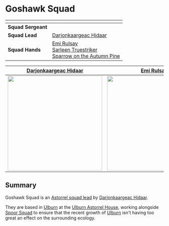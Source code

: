 # Goshawk Squad

| []() | |
| --- | --- |
| **Squad Sergeant** | |
| **Squad Lead** | [Darjonkaargeac Hidaar](../../../../../people/darjonkaargeac-hidaar.md) |
| **Squad Hands** | [Emi Rulsay](../../../../../people/emi-rulsay.md)<br />[Sarleen Truestriker](../../../../../people/sarleen-truestriker.md)<br />[Sparrow on the Autumn Pine](../../../../../people/sparrow-on-the-autumn-pine.md) |

| [Darjonkaargeac Hidaar](../../../../../people/darjonkaargeac-hidaar.md) | [Emi Rulsay](../../../../../people/emi-rulsay.md) | [Sarleen Truestriker](../../../../../people/sarleen-truestriker.md) | [Sparrow on the Autumn Pine](../../../../../people/sparrow-on-the-autumn-pine.md) |
|:---:|:---:|:---:|:---:|
| <img src="../../../../../../images/people/darjonkaargeac-hidaar.png" height="300" /> | <img src="../../../../../../images/people/emi-rulsay.png" height="300" /> | <img src="../../../../../../images/people/sarleen-truestriker.png" height="300" /> | <img src="../../../../../../images/people/sparrow-on-the-autumn-pine.png" height="300" /> |

## Summary

Goshawk Squad is an [Astorrel squad lead](../ranks/3-squad-lead.md) by [Darjonkaargeac Hidaar](../../../../../people/darjonkaargeac-hidaar.md).

They are based in [Ulburn](../../../../../places/villages/ulburn.md) at the [Ulburn Astorrel House](../../../../../places/buildings/ulburn-astorrel-house.md), working alongside [Spoor Squad](spoor.md) to ensure that the recent growth of [Ulburn](../../../../../places/villages/ulburn.md) isn't having too great an effect on the surrounding ecology.
